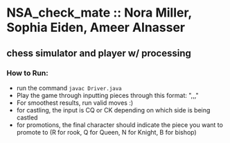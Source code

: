 # NSA_check_mate :: Nora Miller, Sophia Eiden, Ameer Alnasser
## chess simulator and player w/ processing
### How to Run:
* run the command ```javac Driver.java```
* Play the game through inputting pieces through this format: "<int1 indicating the row of the piece u want to move>,<int2 indicating the col of piece u wantt o move>,<int3 indicating the row that you want to move to>,<int4 indicating he column that u want to move to>"
* For smoothest results, run valid moves :)
* for castling, the input is CQ or CK depending on which side is being castled
* for promotions, the final character should indicate the piece you want to promote to (R for rook, Q for Queen, N for Knight, B for bishop)
